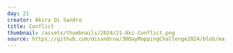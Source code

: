 ```yaml
---
day: 21
creator: Akira Di Sandro
title: Conflict
thumbnail: /assets/thumbnails/2024/21-Aki-Conflict.png
source: https://github.com/disandroa/30DayMappingChallenge2024/blob/main/scripts/Day21.R
---
```


